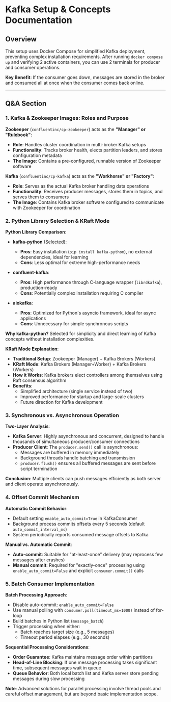 # Kafka Setup & Concepts Documentation

## Overview

This setup uses Docker Compose for simplified Kafka deployment, preventing complex installation requirements. After running `docker compose up` and verifying 2 active containers, you can use 2 terminals for producer and consumer operations.

**Key Benefit**: If the consumer goes down, messages are stored in the broker and consumed all at once when the consumer comes back online.

---

## Q&A Section

### 1. Kafka & Zookeeper Images: Roles and Purpose

**Zookeeper** (`confluentinc/cp-zookeeper`) acts as the **"Manager" or "Rulebook"**:
- **Role**: Handles cluster coordination in multi-broker Kafka setups
- **Functionality**: Tracks broker health, elects partition leaders, and stores configuration metadata
- **The Image**: Contains a pre-configured, runnable version of Zookeeper software

**Kafka** (`confluentinc/cp-kafka`) acts as the **"Workhorse" or "Factory"**:
- **Role**: Serves as the actual Kafka broker handling data operations
- **Functionality**: Receives producer messages, stores them in topics, and serves them to consumers
- **The Image**: Contains Kafka broker software configured to communicate with Zookeeper for coordination

### 2. Python Library Selection & KRaft Mode

**Python Library Comparison**:

- **kafka-python** (Selected):
  - **Pros**: Easy installation (`pip install kafka-python`), no external dependencies, ideal for learning
  - **Cons**: Less optimal for extreme high-performance needs

- **confluent-kafka**:
  - **Pros**: High performance through C-language wrapper (`librdkafka`), production-ready
  - **Cons**: Potentially complex installation requiring C compiler

- **aiokafka**:
  - **Pros**: Optimized for Python's asyncio framework, ideal for async applications
  - **Cons**: Unnecessary for simple synchronous scripts

**Why kafka-python?** Selected for simplicity and direct learning of Kafka concepts without installation complexities.

**KRaft Mode Explanation**:

- **Traditional Setup**: Zookeeper (Manager) + Kafka Brokers (Workers)
- **KRaft Mode**: Kafka Brokers (Manager+Worker) + Kafka Brokers (Workers)
- **How it Works**: Kafka brokers elect controllers among themselves using Raft consensus algorithm
- **Benefits**: 
  - Simplified architecture (single service instead of two)
  - Improved performance for startup and large-scale clusters
  - Future direction for Kafka development

### 3. Synchronous vs. Asynchronous Operation

**Two-Layer Analysis**:

- **Kafka Server**: Highly asynchronous and concurrent, designed to handle thousands of simultaneous producer/consumer connections
- **Producer Client**: The `producer.send()` call is asynchronous:
  - Messages are buffered in memory immediately
  - Background threads handle batching and transmission
  - `producer.flush()` ensures all buffered messages are sent before script termination

**Conclusion**: Multiple clients can push messages efficiently as both server and client operate asynchronously.

### 4. Offset Commit Mechanism

**Automatic Commit Behavior**:
- Default setting `enable_auto_commit=True` in KafkaConsumer
- Background process commits offsets every 5 seconds (default `auto_commit_interval_ms`)
- System periodically reports consumed message offsets to Kafka

**Manual vs. Automatic Commit**:
- **Auto-commit**: Suitable for "at-least-once" delivery (may reprocess few messages after crashes)
- **Manual commit**: Required for "exactly-once" processing using `enable_auto_commit=False` and explicit `consumer.commit()` calls

### 5. Batch Consumer Implementation

**Batch Processing Approach**:
- Disable auto-commit: `enable_auto_commit=False`
- Use manual polling with `consumer.poll(timeout_ms=1000)` instead of for-loop
- Build batches in Python list (`message_batch`)
- Trigger processing when either:
  - Batch reaches target size (e.g., 5 messages)
  - Timeout period elapses (e.g., 30 seconds)

**Sequential Processing Considerations**:
- **Order Guarantee**: Kafka maintains message order within partitions
- **Head-of-Line Blocking**: If one message processing takes significant time, subsequent messages wait in queue
- **Queue Behavior**: Both local batch list and Kafka server store pending messages during slow processing

**Note**: Advanced solutions for parallel processing involve thread pools and careful offset management, but are beyond basic implementation scope.
